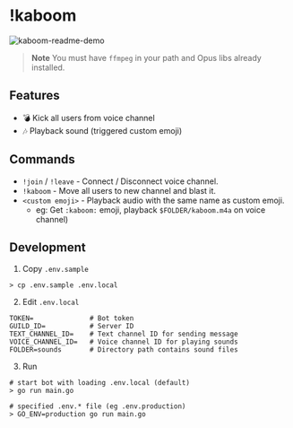 # !kaboom

![kaboom-readme-demo](https://user-images.githubusercontent.com/49052459/217262029-7415416a-7b40-42f0-8d09-97b20c4f6213.gif)

> **Note**
>  You must have `ffmpeg` in your path and Opus libs already installed.

## Features

* 💣 Kick all users from voice channel
* 🎶 Playback sound (triggered custom emoji)

## Commands

* `!join` / `!leave` - Connect / Disconnect voice channel.
* `!kaboom` - Move all users to new channel and blast it.
* `<custom emoji>` - Playback audio with the same name as custom emoji.
    * eg: Get `:kaboom:` emoji, playback `$FOLDER/kaboom.m4a` on voice channel)

## Development

1. Copy `.env.sample`

```shell
> cp .env.sample .env.local
```

2. Edit `.env.local`

```shell
TOKEN=              # Bot token
GUILD_ID=           # Server ID
TEXT_CHANNEL_ID=    # Text channel ID for sending message
VOICE_CHANNEL_ID=   # Voice channel ID for playing sounds
FOLDER=sounds       # Directory path contains sound files
```

3. Run

```shell
# start bot with loading .env.local (default)
> go run main.go

# specified .env.* file (eg .env.production)
> GO_ENV=production go run main.go
```
